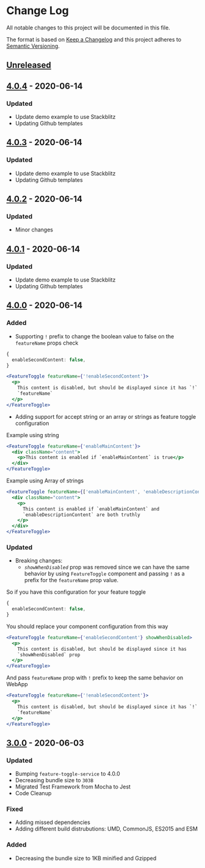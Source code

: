 # Change Log

All notable changes to this project will be documented in this file.

The format is based on [Keep a Changelog](http://keepachangelog.com/)
and this project adheres to [Semantic Versioning](http://semver.org/).

## [Unreleased][]

## [4.0.4][] - 2020-06-14

### Updated

- Update demo example to use Stackblitz
- Updating Github templates

## [4.0.3][] - 2020-06-14

### Updated

- Update demo example to use Stackblitz
- Updating Github templates

## [4.0.2][] - 2020-06-14

### Updated

- Minor changes

## [4.0.1][] - 2020-06-14

### Updated

- Update demo example to use Stackblitz
- Updating Github templates

## [4.0.0][] - 2020-06-14

### Added

- Supporting `!` prefix to change the boolean value to false on the `featureName` props check

```ts
{
  enableSecondContent: false,
}
```

```jsx
<FeatureToggle featureName={'!enableSecondContent'}>
  <p>
    This content is disabled, but should be displayed since it has `!` prefix at
    `featureName`
  </p>
</FeatureToggle>
```

- Adding support for accept string or an array or strings as feature toggle configuration

Example using string

```jsx
<FeatureToggle featureName={'enableMainContent'}>
  <div className="content">
    <p>This content is enabled if `enableMainContent` is true</p>
  </div>
</FeatureToggle>
```

Example using Array of strings

```jsx
<FeatureToggle featureName={['enableMainContent', 'enableDescriptionContent']}>
  <div className="content">
    <p>
      This content is enabled if `enableMainContent` and
      `enableDescriptionContent` are both truthly
    </p>
  </div>
</FeatureToggle>
```

### Updated

- Breaking changes:
  - _`showWhenDisabled`_ prop was removed since we can have the same behavior
    by using `FeatureToggle` component and passing `!` as a prefix for the
    `featureName` prop value.

So if you have this configuration for your feature toggle

```ts
{
  enableSecondContent: false,
}
```

You should replace your component configuration from this way

```jsx
<FeatureToggle featureName={'enableSecondContent'} showWhenDisabled>
  <p>
    This content is disabled, but should be displayed since it has
    `showWhenDisabled` prop
  </p>
</FeatureToggle>
```

And pass `featureName` prop with `!` prefix to keep the same behavior on WebApp

```jsx
<FeatureToggle featureName={'!enableSecondContent'}>
  <p>
    This content is disabled, but should be displayed since it has `!` prefix at
    `featureName`
  </p>
</FeatureToggle>
```

## [3.0.0][] - 2020-06-03

### Updated

- Bumping `feature-toggle-service` to 4.0.0
- Decreasing bundle size to `303B`
- Migrated Test Framework from Mocha to Jest
- Code Cleanup

### Fixed

- Adding missed dependencies
- Adding different build distrubutions: UMD, CommonJS, ES2015 and ESM

### Added

- Decreasing the bundle size to 1KB minified and Gzipped

[unreleased]: https://github.com/willmendesneto/reactor-feature-toggle/compare/v3.0.0...HEAD
[3.0.0]: https://github.com/willmendesneto/reactor-feature-toggle/tree/v3.0.0
[unreleased]: https://github.com/willmendesneto/reactor-feature-toggle/compare/v4.0.0...HEAD
[4.0.0]: https://github.com/willmendesneto/reactor-feature-toggle/tree/v4.0.0
[unreleased]: https://github.com/willmendesneto/reactor-feature-toggle/compare/v4.0.2...HEAD
[4.0.2]: https://github.com/willmendesneto/reactor-feature-toggle/compare/v4.0.1...v4.0.2
[4.0.1]: https://github.com/willmendesneto/reactor-feature-toggle/tree/v4.0.1
[unreleased]: https://github.com/willmendesneto/reactor-feature-toggle/compare/v4.0.3...HEAD
[4.0.3]: https://github.com/willmendesneto/reactor-feature-toggle/tree/v4.0.3
[unreleased]: https://github.com/willmendesneto/reactor-feature-toggle/compare/v4.0.3...HEAD


[Unreleased]: https://github.com/willmendesneto/reactor-feature-toggle/compare/v4.0.4...HEAD
[4.0.4]: https://github.com/willmendesneto/reactor-feature-toggle/tree/v4.0.4